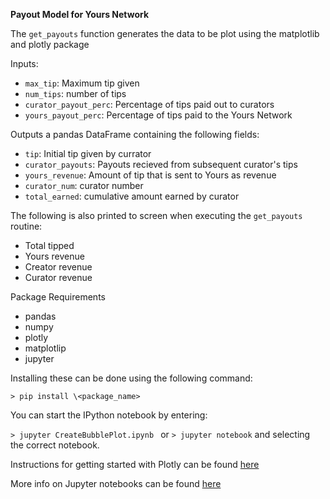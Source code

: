 **Payout Model for Yours Network**

The `get_payouts` function generates the data to be plot using the matplotlib and plotly package

Inputs:
- `max_tip`: Maximum tip given
- `num_tips`: number of tips
- `curator_payout_perc`: Percentage of tips paid out to curators
- `yours_payout_perc`: Percentage of tips paid to the Yours Network

Outputs a pandas DataFrame containing the following fields:
- `tip`: Initial tip given by currator
- `curator_payouts`: Payouts recieved from subsequent curator's tips
- `yours_revenue`: Amount of tip that is sent to Yours as revenue
- `curator_num`: curator number
- `total_earned`: cumulative amount earned by curator

The following is also printed to screen when executing the `get_payouts` routine:
- Total tipped
- Yours revenue
- Creator revenue
- Curator revenue

Package Requirements
- pandas
- numpy
- plotly
- matplotlip
- jupyter

Installing these can be done using the following command:

`> pip install \<package_name>`

You can start the IPython notebook by entering:

`> jupyter CreateBubblePlot.ipynb ` or `> jupyter notebook` and selecting the correct notebook. 

Instructions for getting started with Plotly can be found [here](https://plot.ly/python/getting-started/)

More info on Jupyter notebooks can be found [here](https://jupyter-notebook-beginner-guide.readthedocs.org/en/latest/)
